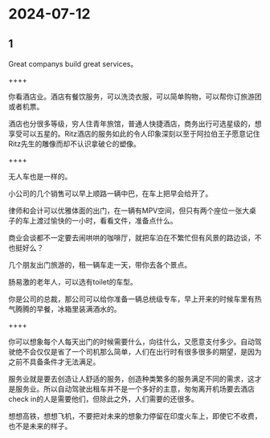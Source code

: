 # 2024-07-12

## 1

Great companys build great services。

++++

你看酒店业。酒店有餐饮服务，可以洗烫衣服，可以简单购物，可以帮你订旅游团或者机票。

酒店也分很多等级，穷人住青年旅馆，普通人快捷酒店，商务出行可选星级的，想享受可以五星的。Ritz酒店的服务如此的令人印象深刻以至于阿拉伯王子愿意记住Ritz先生的雕像而却不认识拿破仑的塑像。

++++

无人车也是一样的。

小公司的几个销售可以早上顺路一辆中巴，在车上把早会给开了。

律师和会计可以优雅体面的出门，在一辆有MPV空间，但只有两个座位一张大桌子的车上渡过愉快的一小时，看看文件，准备点什么。

商业会谈都不一定要去闹哄哄的咖啡厅，就把车泊在不繁忙但有风景的路边谈，不也挺好么？

几个朋友出门旅游的，租一辆车走一天，带你去各个景点。

肠易激的老年人，可以选有toilet的车型。

你是公司的总裁，那公司可以给你准备一辆总统级专车，早上开来的时候车里有热气腾腾的早餐，冰箱里装满酒水的。

++++

你可以想象每个人每天出门的时候需要什么，向往什么，又愿意支付多少。自动驾驶绝不会仅仅是省了一个司机那么简单，人们在出行时有很多很多的期望，是因为之前不具备条件才无法满足。

服务业就是要去创造让人舒适的服务，创造种类繁多的服务满足不同的需求，这才是服务业。所以自动驾驶出租车并不是一个多好的主意，匆匆离开机场要去酒店check in的人是需要他们，但除此之外，人们需要的还很多。

想想高铁，想想飞机，不要把对未来的想象力停留在印度火车上，即使它不收费，也不是未来的样子。






